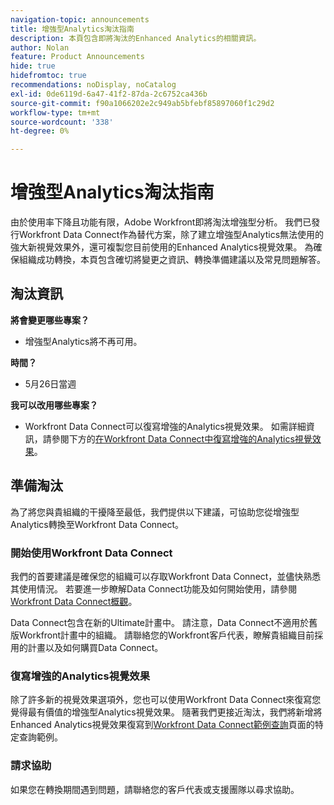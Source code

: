 ```yaml
---
navigation-topic: announcements
title: 增強型Analytics淘汰指南
description: 本頁包含即將淘汰的Enhanced Analytics的相關資訊。
author: Nolan
feature: Product Announcements
hide: true
hidefromtoc: true
recommendations: noDisplay, noCatalog
exl-id: 0de6119d-6a47-41f2-87da-2c6752ca436b
source-git-commit: f90a1066202e2c949ab5bfebf85897060f1c29d2
workflow-type: tm+mt
source-wordcount: '338'
ht-degree: 0%

---
```


# 增強型Analytics淘汰指南

由於使用率下降且功能有限，Adobe Workfront即將淘汰增強型分析。 我們已發行Workfront Data Connect作為替代方案，除了建立增強型Analytics無法使用的強大新視覺效果外，還可複製您目前使用的Enhanced Analytics視覺效果。 為確保組織成功轉換，本頁包含確切將變更之資訊、轉換準備建議以及常見問題解答。

## 淘汰資訊

**將會變更哪些專案？**

* 增強型Analytics將不再可用。

**時間？**

* 5月26日當週

**我可以改用哪些專案？**

* Workfront Data Connect可以復寫增強的Analytics視覺效果。 如需詳細資訊，請參閱下方的[在Workfront Data Connect中復寫增強的Analytics視覺效果](#replicate-enhanced-analytics-visualizations-in-workfront-data-connect)。

## 準備淘汰

為了將您與貴組織的干擾降至最低，我們提供以下建議，可協助您從增強型Analytics轉換至Workfront Data Connect。

### 開始使用Workfront Data Connect

我們的首要建議是確保您的組織可以存取Workfront Data Connect，並儘快熟悉其使用情況。 若要進一步瞭解Data Connect功能及如何開始使用，請參閱[Workfront Data Connect概觀](/help/quicksilver/reports-and-dashboards/data-lake/data-lake-overview.md)。

Data Connect包含在新的Ultimate計畫<!--, and can be purchased as an add-on to the new Select and Prime plans-->中。 請注意，Data Connect不適用於舊版Workfront計畫中的組織。 請聯絡您的Workfront客戶代表，瞭解貴組織目前採用的計畫以及如何購買Data Connect。

### 復寫增強的Analytics視覺效果

除了許多新的視覺效果選項外，您也可以使用Workfront Data Connect來復寫您覺得最有價值的增強型Analytics視覺效果。 隨著我們更接近淘汰，我們將新增將Enhanced Analytics視覺效果復寫到[Workfront Data Connect範例查詢](/help/quicksilver/reports-and-dashboards/data-lake/basic-query-examples.md)頁面的特定查詢範例。

### 請求協助

如果您在轉換期間遇到問題，請聯絡您的客戶代表或支援團隊以尋求協助。

<!--
## FAQ

+++ Will I be able to continue using Enhanced Analytics after the deprecation?

No, it will be completely removed from the application.
+++

+++ What do I do if my organization is on a legacy Workfront plan but I want to use Data Connect?

Contact your account representative about moving to one of the new Workfront plans.
+++
-->
